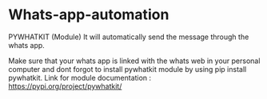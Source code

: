 # Whats-app-automation
PYWHATKIT (Module)
It will automatically send the message through the whats app.

Make sure that your whats app is linked with the whats web in your personal computer and dont forgot to install pywhatkit module by using pip install pywhatkit.
Link for module documentation : https://pypi.org/project/pywhatkit/
